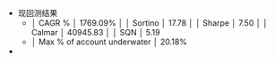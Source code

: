 - 现回测结果
	- │ CAGR %                        │ 1769.09%                        │
	  │ Sortino                       │ 17.78                           │
	  │ Sharpe                        │ 7.50                            │
	  │ Calmar                        │ 40945.83                        │
	  │ SQN                           │ 5.19
	- │ Max % of account underwater   │ 20.18%
-